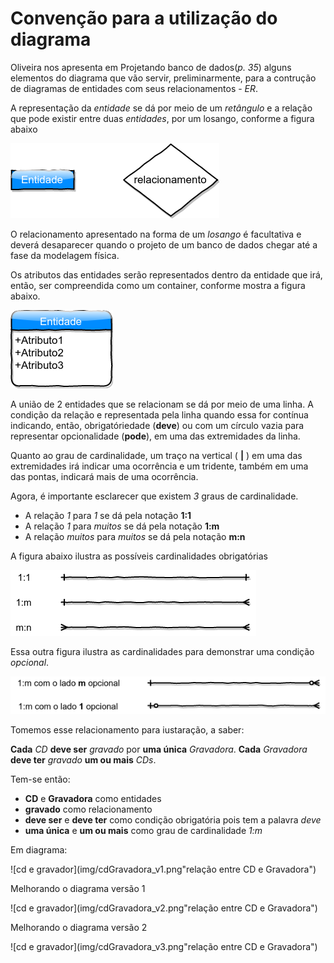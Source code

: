 # Convenção para a utilização do diagrama

Oliveira nos apresenta em Projetando banco de dados(*p. 35*) alguns elementos do diagrama que vão servir, preliminarmente, para a contrução de diagramas de entidades com seus relacionamentos - *ER*.

A representação da *entidade* se dá por meio de um *retângulo* e a relação que pode existir entre duas *entidades*, por um losango, conforme a figura abaixo

![entidade e relacionamento](img/entidadeRelacionamento.png "Entidade e relacionamento")

O relacionamento apresentado na forma de um *losango* é facultativa e deverá desaparecer quando o projeto de um banco de dados chegar até a fase da modelagem física.

Os atributos das entidades serão representados  dentro da entidade que irá, então, ser compreendida como um container, conforme mostra a figura abaixo.

![entidade e atributo](img/entidadeAtributo.png "Entidade e atributo")

A união de 2 entidades que se relacionam se dá por meio de uma linha. A condição da relação e representada pela linha quando essa for contínua indicando, então, obrigatóriedade (**deve**) ou com um círculo vazia para representar opcionalidade (**pode**), em uma das extremidades da linha.

Quanto ao grau de cardinalidade, um traço na vertical ( **|** ) em uma das extremidades irá indicar uma ocorrência e um tridente, também em uma das pontas, indicará mais de uma ocorrência.

Agora, é importante esclarecer que existem *3* graus de cardinalidade.

- A relação *1* para *1* se dá pela notação **1:1**
- A relação *1* para *muitos* se dá pela notação **1:m**
- A relação *muitos* para *muitos* se dá pela notação **m:n**

A figura abaixo ilustra as possíveis cardinalidades obrigatórias

![cardinalidades obrigatórias](img/diagramaRelacionamento.png "Cardinalidades obrigatórias")

Essa outra figura ilustra as cardinalidades para demonstrar uma condição *opcional*.

![cardinalidades opcionais](img/diagramaRelacionamentoOpcional.png "Cardinalidades opcionais")

Tomemos esse relacionamento para iustaração, a saber:

**Cada** *CD* **deve ser** *gravado* por **uma única** *Gravadora*.
**Cada** *Gravadora* **deve ter** *gravado* **um ou mais** *CDs*.

Tem-se então:

- **CD** e **Gravadora** como entidades
- **gravado** como relacionamento
- **deve ser** e **deve ter**  como condição obrigatória pois tem a palavra *deve*
- **uma única** e **um ou mais** como grau de cardinalidade *1:m*

Em diagrama:

![cd e gravador](img/cdGravadora_v1.png"relação entre CD e Gravadora")

Melhorando o diagrama versão 1

![cd e gravador](img/cdGravadora_v2.png"relação entre CD e Gravadora")

Melhorando o diagrama versão 2

![cd e gravador](img/cdGravadora_v3.png"relação entre CD e Gravadora")


